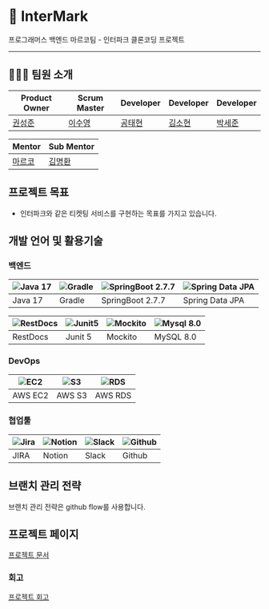 # 🎫 InterMark
  
프로그래머스 백엔드 마르코팀 - 인터파크 클론코딩 프로젝트

---

## 🧑‍🤝‍🧑 팀원 소개

| Product Owner | Scrum Master | Developer | Developer | Developer |
|------------|-----------|-----------|------|------|
| [권성준](https://github.com/Seongjun-Kwon)       | [이수영](https://github.com/twotwobread)     | [공태현](https://github.com/rhdtn311)     | [김소현](https://github.com/thguss)    | [박세준](https://github.com/park-se-jun) |
  
| Mentor | Sub Mentor |
|--------|------------|
| [마르코](https://github.com/ksy90101) | [김명환](https://github.com/samkimuel) |

## 프로젝트 목표

- 인터파크와 같은 티켓팅 서비스를 구현하는 목표를 가지고 있습니다.

## 개발 언어 및 활용기술

### 백엔드 
| ![Java 17]() | ![Gradle]() | ![SpringBoot 2.7.7]() | ![Spring Data JPA]() |
|----------------------------|------------------------------|------------------------------------------|--------------------------|
| Java 17                    | Gradle                        | SpringBoot 2.7.7                              | Spring Data JPA    |

| ![RestDocs](image/be/restdocs.png) | ![Junit5](image/be/junit.png) | ![Mockito](image/be/mockito.png) | ![Mysql 8.0]() |
|------------------------------------|------------------------------|----------------------------------|------------------------------|
| RestDocs                    | Junit 5                      | Mockito                          | MySQL 8.0                      |
### DevOps
| ![EC2](image/devops/ec2.png) | ![S3](image/devops/s3.png) | ![RDS](image/devops/rds.png) |
|------------------------------|----------------------------|------------------------------|
| AWS EC2                      | AWS S3                     | AWS RDS                      |

### 협업툴
| ![Jira](image/work/jira.png) | ![Notion](image/work/notion.png) | ![Slack](image/work/slack.png) | ![Github](image/work/github.png) |
|------------------------------|----------------------------------|--------------------------------|----------------------------------|
| JIRA                         | Notion                           | Slack                          | Github                           |

## 브랜치 관리 전략
브랜치 관리 전략은 github flow를 사용합니다.

## 프로젝트 페이지
[프로젝트 문서](https://www.notion.so/backend-devcourse/InterMark-73ab5e5458ce4955bb30c0f0e1b9c779)

### 회고
[프로젝트 회고](https://www.notion.so/backend-devcourse/09f71362f6954e88add62594a385358b)
